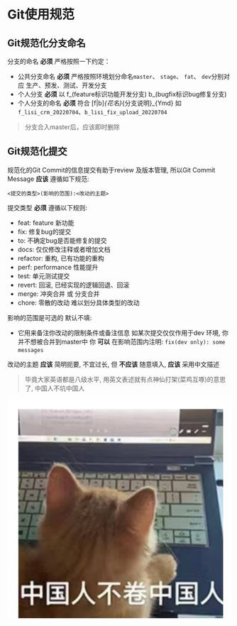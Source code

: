 # Git使用规范

## Git规范化分支命名

分支的命名 **必须** 严格按照一下约定：
- 公共分支命名 **必须** 严格按照环境划分命名`master`、 `stage`、 `fat`、 `dev`分别对应 生产、预发、测试、开发分支
- 个人分支 **必须** 以 f_(feature标识功能开发分支) b_(bugfix标识bug修复分支)
- 个人分支的命名 **必须** 符合 [f|b]_{花名}_{分支说明}_{Ymd} 如 `f_lisi_crm_20220704`、`b_lisi_fix_upload_20220704`

> 分支合入master后，应该即时删除


## Git规范化提交

规范化的Git Commit的信息提交有助于review 及版本管理, 所以Git Commit Message  **应该** 遵循如下规范:

```text
<提交的类型>(影响的范围):<改动的主题>
```

提交类型 **必须** 遵循以下规则:

-   feat: feature 新功能
-   fix: 修复bug的提交
-   to: 不确定bug是否能修复的提交
-   docs: 仅仅修改注释或者增加文档
-   refactor: 重构, 已有功能的重构
-   perf: performance 性能提升
-   test: 单元测试提交
-   revert: 回滚, 已经实现的逻辑回退、回滚
-   merge: 冲突合并 或 分支合并
-   chore: 零散的改动 难以划分具体类型的改动

影响的范围是可选的 默认不填:

-   它用来备注你改动的限制条件或备注信息  如某次提交仅仅作用于dev 环境, 你并不想被合并到master中 你 **可以** 在影响范围内注明: `fix(dev only): some messages`

改动的主题 **应该** 简明扼要, 不宜过长, 但 **不应该** 随意填入, **应该** 采用中文描述

>   毕竟大家英语都是八级水平, 用英文表述就有点神仙打架(菜鸡互啄)的意思了, 中国人不坑中国人

![中国人](../../resource/pjnm9.jpeg)
